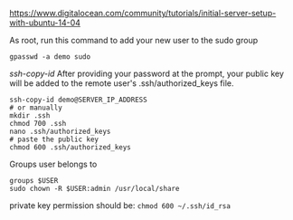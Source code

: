 https://www.digitalocean.com/community/tutorials/initial-server-setup-with-ubuntu-14-04

As root, run this command to add your new user to the sudo group
```shell
gpasswd -a demo sudo
```
*ssh-copy-id* After providing your password at the prompt, your public key will be added to the remote user's .ssh/authorized_keys file.
```shell
ssh-copy-id demo@SERVER_IP_ADDRESS
# or manually
mkdir .ssh
chmod 700 .ssh
nano .ssh/authorized_keys
# paste the public key
chmod 600 .ssh/authorized_keys
```
Groups user belongs to
```shell
groups $USER
sudo chown -R $USER:admin /usr/local/share
```
private key permission should be: `chmod 600 ~/.ssh/id_rsa`
